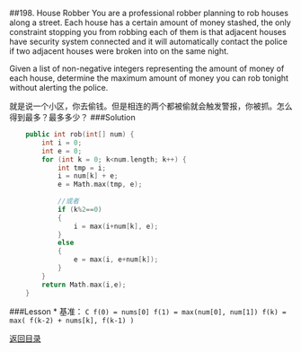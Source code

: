 ##198. House Robber
You are a professional robber planning to rob houses along a street. Each house has a certain amount of money stashed, the only constraint stopping you from robbing each of them is that adjacent houses have security system connected and it will automatically contact the police if two adjacent houses were broken into on the same night.

Given a list of non-negative integers representing the amount of money of each house, determine the maximum amount of money you can rob tonight without alerting the police.

就是说一个小区，你去偷钱。但是相连的两个都被偷就会触发警报，你被抓。怎么得到最多？最多多少？
###Solution
```C++
    public int rob(int[] num) {
        int i = 0;
        int e = 0;
        for (int k = 0; k<num.length; k++) {
            int tmp = i;
            i = num[k] + e;
            e = Math.max(tmp, e);
            
            //或者
            if (k%2==0)
            {
                i = max(i+num[k], e);
            }
            else
            {
                e = max(i, e+num[k]);
            }
        }
        return Math.max(i,e);
    }
```

###Lesson
* 
基准：
    ```C
    f(0) = nums[0]
    f(1) = max(num[0], num[1])
    f(k) = max( f(k-2) + nums[k], f(k-1) )
    ```

[返回目录](README.nd)